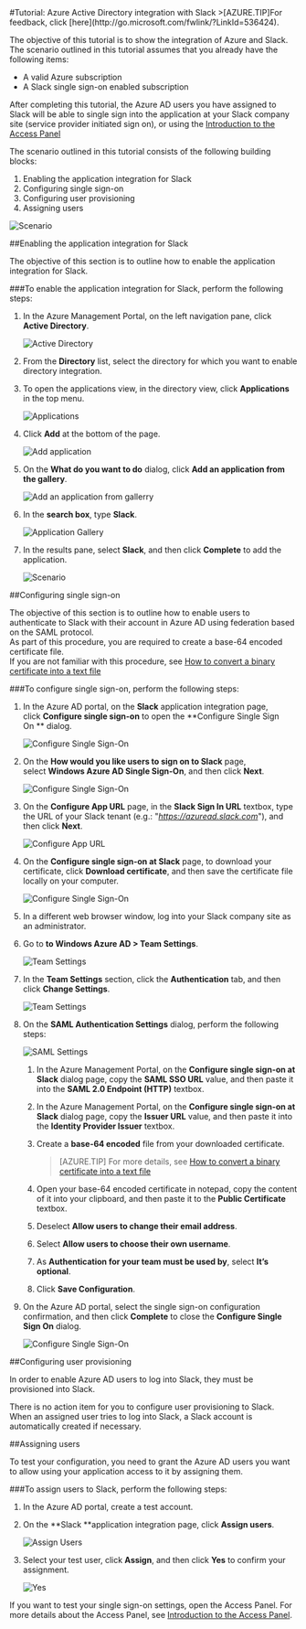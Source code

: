 <properties pageTitle="Tutorial: Azure Active Directory integration with Slack | Windows Azure" description="Learn how to use Slack with Azure Active Directory to enable single sign-on, automated provisioning, and more!." services="active-directory" authors="MarkusVi"  documentationCenter="na" manager="stevenpo"/>
<tags
	ms.service="active-directory"
	ms.date="08/01/2015"
	wacn.date=""/>
#Tutorial: Azure Active Directory integration with Slack
>[AZURE.TIP]For feedback, click [here](http://go.microsoft.com/fwlink/?LinkId=536424).
  
The objective of this tutorial is to show the integration of Azure and Slack.  
The scenario outlined in this tutorial assumes that you already have the following items:

-   A valid Azure subscription
-   A Slack single sign-on enabled subscription
  
After completing this tutorial, the Azure AD users you have assigned to Slack will be able to single sign into the application at your Slack company site (service provider initiated sign on), or using the [Introduction to the Access Panel](https://msdn.microsoft.com/zh-cn/library/dn308586)
  
The scenario outlined in this tutorial consists of the following building blocks:

1.  Enabling the application integration for Slack
2.  Configuring single sign-on
3.  Configuring user provisioning
4.  Assigning users

![Scenario](./media/active-directory-saas-slack-tutorial/IC794980.png "Scenario")

##Enabling the application integration for Slack
  
The objective of this section is to outline how to enable the application integration for Slack.

###To enable the application integration for Slack, perform the following steps:

1.  In the Azure Management Portal, on the left navigation pane, click **Active Directory**.

    ![Active Directory](./media/active-directory-saas-slack-tutorial/IC700993.png "Active Directory")

2.  From the **Directory** list, select the directory for which you want to enable directory integration.

3.  To open the applications view, in the directory view, click **Applications** in the top menu.

    ![Applications](./media/active-directory-saas-slack-tutorial/IC700994.png "Applications")

4.  Click **Add** at the bottom of the page.

    ![Add application](./media/active-directory-saas-slack-tutorial/IC749321.png "Add application")

5.  On the **What do you want to do** dialog, click **Add an application from the gallery**.

    ![Add an application from gallerry](./media/active-directory-saas-slack-tutorial/IC749322.png "Add an application from gallerry")

6.  In the **search box**, type **Slack**.

    ![Application Gallery](./media/active-directory-saas-slack-tutorial/IC794981.png "Application Gallery")

7.  In the results pane, select **Slack**, and then click **Complete** to add the application.

    ![Scenario](./media/active-directory-saas-slack-tutorial/IC796925.png "Scenario")

##Configuring single sign-on
  
The objective of this section is to outline how to enable users to authenticate to Slack with their account in Azure AD using federation based on the SAML protocol.  
As part of this procedure, you are required to create a base-64 encoded certificate file.  
If you are not familiar with this procedure, see [How to convert a binary certificate into a text file](http://youtu.be/PlgrzUZ-Y1o)

###To configure single sign-on, perform the following steps:

1.  In the Azure AD portal, on the **Slack** application integration page, click **Configure single sign-on** to open the **Configure Single Sign On ** dialog.

    ![Configure Single Sign-On](./media/active-directory-saas-slack-tutorial/IC794982.png "Configure Single Sign-On")

2.  On the **How would you like users to sign on to Slack** page, select **Windows Azure AD Single Sign-On**, and then click **Next**.

    ![Configure Single Sign-On](./media/active-directory-saas-slack-tutorial/IC794983.png "Configure Single Sign-On")

3.  On the **Configure App URL** page, in the **Slack Sign In URL** textbox, type the URL of your Slack tenant (e.g.: "*https://azuread.slack.com*"), and then click **Next**.

    ![Configure App URL](./media/active-directory-saas-slack-tutorial/IC794984.png "Configure App URL")

4.  On the **Configure single sign-on at Slack** page, to download your certificate, click **Download certificate**, and then save the certificate file locally on your computer.

    ![Configure Single Sign-On](./media/active-directory-saas-slack-tutorial/IC794985.png "Configure Single Sign-On")

5.  In a different web browser window, log into your Slack company site as an administrator.

6.  Go to **to Windows Azure AD \> Team Settings**.

    ![Team Settings](./media/active-directory-saas-slack-tutorial/IC794986.png "Team Settings")

7.  In the **Team Settings** section, click the **Authentication** tab, and then click **Change Settings**.

    ![Team Settings](./media/active-directory-saas-slack-tutorial/IC794987.png "Team Settings")

8.  On the **SAML Authentication Settings** dialog, perform the following steps:

    ![SAML Settings](./media/active-directory-saas-slack-tutorial/IC794988.png "SAML Settings")

    1.  In the Azure Management Portal, on the **Configure single sign-on at Slack** dialog page, copy the **SAML SSO URL** value, and then paste it into the **SAML 2.0 Endpoint (HTTP)** textbox.
    2.  In the Azure Management Portal, on the **Configure single sign-on at Slack** dialog page, copy the **Issuer URL** value, and then paste it into the **Identity Provider Issuer** textbox.
    3.  Create a **base-64 encoded** file from your downloaded certificate.
    
        >[AZURE.TIP] For more details, see [How to convert a binary certificate into a text file](http://youtu.be/PlgrzUZ-Y1o)

    4.  Open your base-64 encoded certificate in notepad, copy the content of it into your clipboard, and then paste it to the **Public Certificate** textbox.
    5.  Deselect **Allow users to change their email address**.
    6.  Select **Allow users to choose their own username**.
    7.  As **Authentication for your team must be used by**, select **It’s optional**.
    8.  Click **Save Configuration**.

9.  On the Azure AD portal, select the single sign-on configuration confirmation, and then click **Complete** to close the **Configure Single Sign On** dialog.

    ![Configure Single Sign-On](./media/active-directory-saas-slack-tutorial/IC794989.png "Configure Single Sign-On")

##Configuring user provisioning
  
In order to enable Azure AD users to log into Slack, they must be provisioned into Slack.
  
There is no action item for you to configure user provisioning to Slack.  
When an assigned user tries to log into Slack, a Slack account is automatically created if necessary.

##Assigning users
  
To test your configuration, you need to grant the Azure AD users you want to allow using your application access to it by assigning them.

###To assign users to Slack, perform the following steps:

1.  In the Azure AD portal, create a test account.

2.  On the **Slack **application integration page, click **Assign users**.

    ![Assign Users](./media/active-directory-saas-slack-tutorial/IC794990.png "Assign Users")

3.  Select your test user, click **Assign**, and then click **Yes** to confirm your assignment.

    ![Yes](./media/active-directory-saas-slack-tutorial/IC767830.png "Yes")
  
If you want to test your single sign-on settings, open the Access Panel. For more details about the Access Panel, see [Introduction to the Access Panel](https://msdn.microsoft.com/zh-cn/library/dn308586).